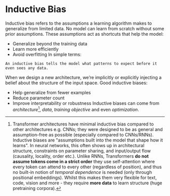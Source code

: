 # Inductive Bias

Inductive bias refers to the assumptions a learning algorithm makes to generalize from limited data. No model can learn from scratch without some prior assumptions. These assumptions act as shortcuts that help the model:
- Generalize beyond the training data
- Learn more efficiently
- Avoid overfitting
In simple terms:
```
An inductive bias tells the model what patterns to expect before it even sees any data.
```
When we design a new architecture, we’re implicitly or explicitly injecting a belief about the structure of the input space. Good inductive biases:
- Help generalize from fewer examples
- Reduce parameter count
- Improve interpretability or robustness
Inductive biases can come from _architecture_[^1], _data_, _training objective_ and even _optimization_. 

[^1]: Transformer architectures have minimal inductive bias compared to other architectures e.g. CNNs; they were designed to be as general and assumption-free as possible (especially compared to CNNs/RNNs). Inductive biases are "assumptions built into the model that shape how it learns". In neural networks, this often shows up in architectural structure, constraints on parameter sharing, and input/output flow (causality, locality, order etc.). Unlike RNNs, Transformers **do not assume tokens come in a strict order** they use self-attention where every token can attend to every other (regardless of position), and thus no built-in notion of _temporal dependence_ is needed (only through positional embeddings). Whilst this makes them very flexible for text, code, vision and more - they require **more data** to learn structure (huge pretraining corpora). 